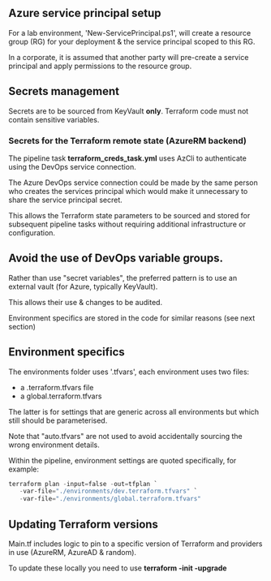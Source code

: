 ## Azure service principal setup

For a lab environment, 'New-ServicePrincipal.ps1', will create a resource group (RG) for your deployment & the service principal scoped to this RG.

In a corporate, it is assumed that another party will pre-create a service principal and apply permissions to the resource group.

## Secrets management

Secrets are to be sourced from KeyVault **only**.  Terraform code must not contain sensitive variables.

### Secrets for the Terraform remote state (AzureRM backend)

The pipeline task **terraform_creds_task.yml** uses AzCli to authenticate using the DevOps service connection.

The Azure DevOps service connection could be made by the same person who creates the services principal which would make it unnecessary to share the service principal secret.

This allows the Terraform state parameters to be sourced and stored for subsequent pipeline tasks without requiring additional infrastructure or configuration.


## Avoid the use of DevOps variable groups.

Rather than use "secret variables", the preferred pattern is to use an external vault (for Azure, typically KeyVault).

This allows their use & changes to be audited.

Environment specifics are stored in the code for similar reasons (see next section)

## Environment specifics

The environments folder uses '.tfvars', each environment uses two files:
* a <env>.terraform.tfvars file
* a global.terraform.tfvars

The latter is for settings that are generic across all environments but which still should be parameterised.

Note that "auto.tfvars" are not used to avoid accidentally sourcing the wrong environment details.

Within the pipeline, environment settings are quoted specifically, for example:

```PowerShell
terraform plan -input=false -out=tfplan `
   -var-file="./environments/dev.terraform.tfvars" `
   -var-file="./environments/global.terraform.tfvars"
```


## Updating Terraform versions

Main.tf includes logic to pin to a specific version of Terraform and providers in use (AzureRM, AzureAD & random).

To update these locally you need to use **terraform -init -upgrade**